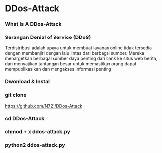 # DDos-Attack

### What Is A DDos-Attack

### Serangan Denial of Service (DDoS)
Terdistribusi adalah upaya untuk membuat
layanan online tidak tersedia 
dengan membanjiri dengan lalu lintas dari
berbagai sumber. Mereka menargetkan
berbagai sumber daya penting
dari bank ke situs web berita, dan
menyajikan tantangan besar untuk 
memastikan orang dapat mempublikasikan 
dan mengakses informasi penting

### Dwonload & Instal

### git clone 
https://github.com/N721/DDos-Attack

### cd DDos-Attack

### chmod + x ddos-attack.py

### python2 ddos-attack.py
